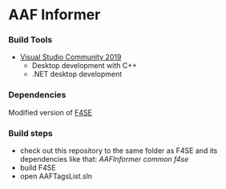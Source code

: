 # AAF Informer

### Build Tools
* [Visual Studio Community 2019 ](https://visualstudio.microsoft.com/vs/preview/)
	* Desktop development with C++
	* .NET desktop development

### Dependencies

Modified version of [F4SE](https://github.com/dlinny-lag/f4se)

### Build steps

* check out this repository to the same folder as F4SE and its dependencies like that:
*AAFInformer*
*common*
*f4se*
* build F4SE
* open AAFTagsList.sln




